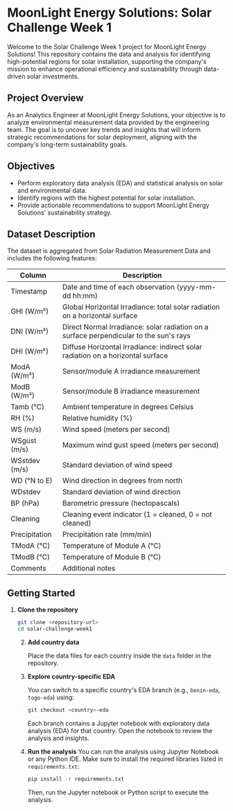 # MoonLight Energy Solutions: Solar Challenge Week 1

Welcome to the Solar Challenge Week 1 project for MoonLight Energy Solutions! This repository contains the data and analysis for identifying high-potential regions for solar installation, supporting the company's mission to enhance operational efficiency and sustainability through data-driven solar investments.

## Project Overview

As an Analytics Engineer at MoonLight Energy Solutions, your objective is to analyze environmental measurement data provided by the engineering team. The goal is to uncover key trends and insights that will inform strategic recommendations for solar deployment, aligning with the company's long-term sustainability goals.

## Objectives

- Perform exploratory data analysis (EDA) and statistical analysis on solar and environmental data.
- Identify regions with the highest potential for solar installation.
- Provide actionable recommendations to support MoonLight Energy Solutions' sustainability strategy.

## Dataset Description

The dataset is aggregated from Solar Radiation Measurement Data and includes the following features:

| Column        | Description                                                                            |
| ------------- | -------------------------------------------------------------------------------------- |
| Timestamp     | Date and time of each observation (yyyy-mm-dd hh:mm)                                   |
| GHI (W/m²)    | Global Horizontal Irradiance: total solar radiation on a horizontal surface            |
| DNI (W/m²)    | Direct Normal Irradiance: solar radiation on a surface perpendicular to the sun's rays |
| DHI (W/m²)    | Diffuse Horizontal Irradiance: indirect solar radiation on a horizontal surface        |
| ModA (W/m²)   | Sensor/module A irradiance measurement                                                 |
| ModB (W/m²)   | Sensor/module B irradiance measurement                                                 |
| Tamb (°C)     | Ambient temperature in degrees Celsius                                                 |
| RH (%)        | Relative humidity (%)                                                                  |
| WS (m/s)      | Wind speed (meters per second)                                                         |
| WSgust (m/s)  | Maximum wind gust speed (meters per second)                                            |
| WSstdev (m/s) | Standard deviation of wind speed                                                       |
| WD (°N to E)  | Wind direction in degrees from north                                                   |
| WDstdev       | Standard deviation of wind direction                                                   |
| BP (hPa)      | Barometric pressure (hectopascals)                                                     |
| Cleaning      | Cleaning event indicator (1 = cleaned, 0 = not cleaned)                                |
| Precipitation | Precipitation rate (mm/min)                                                            |
| TModA (°C)    | Temperature of Module A (°C)                                                           |
| TModB (°C)    | Temperature of Module B (°C)                                                           |
| Comments      | Additional notes                                                                       |

## Getting Started

1. **Clone the repository**

   ```bash
   git clone <repository-url>
   cd solar-challenge-week1
   ```

   2. **Add country data**

      Place the data files for each country inside the `data` folder in the repository.

   3. **Explore country-specific EDA**

      You can switch to a specific country's EDA branch (e.g., `benin-eda`, `togo-eda`) using:

      ```bash
      git checkout <country>-eda
      ```

      Each branch contains a Jupyter notebook with exploratory data analysis (EDA) for that country. Open the notebook to review the analysis and insights.

   4. **Run the analysis**
      You can run the analysis using Jupyter Notebook or any Python IDE. Make sure to install the required libraries listed in `requirements.txt`:

      ```bash
      pip install -r requirements.txt
      ```

      Then, run the Jupyter notebook or Python script to execute the analysis.
